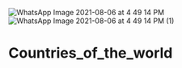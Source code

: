 ![WhatsApp Image 2021-08-06 at 4 49 14 PM](https://user-images.githubusercontent.com/51437465/128503422-779f05ef-48d4-41e0-834e-84b1beb6985b.jpeg)![WhatsApp Image 2021-08-06 at 4 49 14 PM (1)](https://user-images.githubusercontent.com/51437465/128503497-190d3382-7e9b-4c1d-9050-6f4b5c75794f.jpeg)

# Countries_of_the_world
